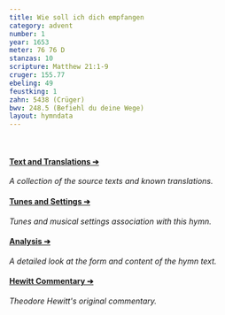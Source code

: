 ```yaml
---
title: Wie soll ich dich empfangen
category: advent
number: 1
year: 1653
meter: 76 76 D
stanzas: 10
scripture: Matthew 21:1-9
cruger: 155.77
ebeling: 49
feustking: 1
zahn: 5438 (Crüger)
bwv: 248.5 (Befiehl du deine Wege)
layout: hymndata
---
```

<br>

#### [Text and Translations ➔](/hymns/001/text)

*A collection of the source texts and known translations.*

#### [Tunes and Settings ➔](/hymns/001/tunes)

*Tunes and musical settings association with this hymn.*

#### [Analysis ➔](/hymns/001/analysis)

*A detailed look at the form and content of the hymn text.*

#### [Hewitt Commentary ➔](/hymns/001/hewitt)

*Theodore Hewitt's original commentary.*



